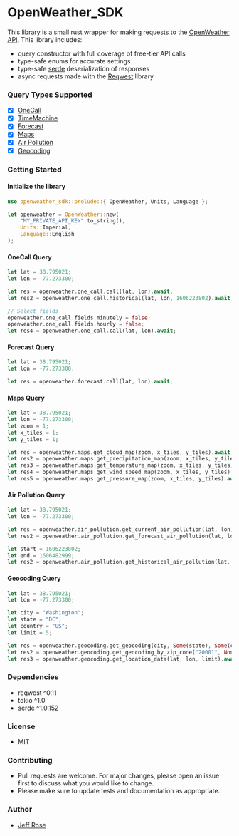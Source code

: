 # OpenWeather_SDK

This library is a small rust wrapper for making requests to the [OpenWeather API]. This library includes:

- query constructor with full coverage of free-tier API calls
- type-safe enums for accurate settings
- type-safe [serde] deserialization of responses
- async requests made with the [Reqwest] library

### Query Types Supported
- [x] [OneCall]
- [x] [TimeMachine]
- [x] [Forecast]
- [x] [Maps]
- [x] [Air Pollution]
- [x] [Geocoding]

### Getting Started

#### Initialize the library
```rust
use openweather_sdk::prelude::{ OpenWeather, Units, Language };

let openweather = OpenWeather::new(
    "MY_PRIVATE_API_KEY".to_string(),
    Units::Imperial,
    Language::English
);
```

#### OneCall Query
```rust
let lat = 38.795021;
let lon = -77.273300;

let res = openweather.one_call.call(lat, lon).await;
let res2 = openweather.one_call.historical(lat, lon, 1606223802).await;

// Select fields
openweather.one_call.fields.minutely = false;
openweather.one_call.fields.hourly = false;
let res4 = openweather.one_call.call(lat, lon).await;
```

#### Forecast Query
```rust
let lat = 38.795021;
let lon = -77.273300;

let res = openweather.forecast.call(lat, lon).await;
```

#### Maps Query
```rust
let lat = 38.795021;
let lon = -77.273300;
let zoom = 1;
let x_tiles = 1;
let y_tiles = 1;

let res = openweather.maps.get_cloud_map(zoom, x_tiles, y_tiles).await;
let res2 = openweather.maps.get_precipitation_map(zoom, x_tiles, y_tiles).await;
let res3 = openweather.maps.get_temperature_map(zoom, x_tiles, y_tiles).await;
let res4 = openweather.maps.get_wind_speed_map(zoom, x_tiles, y_tiles).await;
let res5 = openweather.maps.get_pressure_map(zoom, x_tiles, y_tiles).await;
```

#### Air Pollution Query
```rust
let lat = 38.795021;
let lon = -77.273300;

let res = openweather.air_pollution.get_current_air_pollution(lat, lon).await;
let res2 = openweather.air_pollution.get_forecast_air_pollution(lat, lon).await;```

let start = 1606223802;
let end = 1606482999;
let res2 = openweather.air_pollution.get_historical_air_pollution(lat, lon, start, end).await;
```

#### Geocoding Query
```rust
let lat = 38.795021;
let lon = -77.273300;

let city = "Washington";
let state = "DC";
let country = "US";
let limit = 5;

let res = openweather.geocoding.get_geocoding(city, Some(state), Some(country), limit).await;
let res2 = openweather.geocoding.get_geocoding_by_zip_code("20001", None).await;
let res3 = openweather.geocoding.get_location_data(lat, lon, limit).await;
```

### Dependencies
- reqwest ^0.11
- tokio ^1.0
- serde ^1.0.152

### License
- MIT

### Contributing
- Pull requests are welcome. For major changes, please open an issue first to discuss what you would like to change.
- Please make sure to update tests and documentation as appropriate.

### Author
- [Jeff Rose]

[OpenWeather API]: https://openweathermap.org/api
[OneCall]: https://openweathermap.org/api/one-call-3
[TimeMachine]: https://openweathermap.org/api/one-call-3#history
[Forecast]: https://openweathermap.org/forecast5
[Maps]: https://openweathermap.org/api/weathermaps
[Air Pollution]: https://openweathermap.org/api/air-pollution
[Geocoding]: https://openweathermap.org/api/geocoding-api
[serde]: https://serde.rs/
[Reqwest]: https://docs.rs/reqwest/0.11.4/reqwest/
[Jeff Rose]: www.github.com/jt-rose
